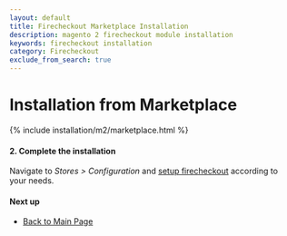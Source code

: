 ```yaml
---
layout: default
title: Firecheckout Marketplace Installation
description: magento 2 firecheckout module installation
keywords: firecheckout installation
category: Firecheckout
exclude_from_search: true
---
```


# Installation from Marketplace

{% include installation/m2/marketplace.html %}

#### 2. Complete the installation

Navigate to _Stores > Configuration_ and
[setup firecheckout](/m2/extensions/firecheckout/configuration/) according to your needs.

#### Next up

 -  [Back to Main Page](../)
